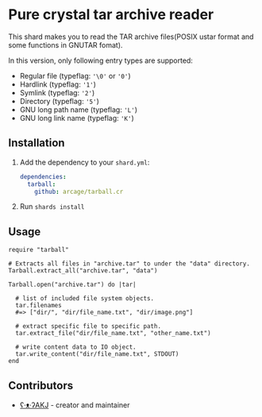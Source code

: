 # Pure crystal tar archive reader

This shard makes you to read the TAR archive files(POSIX ustar format and some functions in GNUTAR fomat).

In this version, only following entry types are supported:

- Regular file (typeflag: `'\0'` or `'0'`)
- Hardlink (typeflag: `'1'`)
- Symlink (typeflag: `'2'`)
- Directory (typeflag: `'5'`)
- GNU long path name (typeflag: `'L'`)
- GNU long link name (typeflag: `'K'`)

## Installation

1. Add the dependency to your `shard.yml`:

   ```yaml
   dependencies:
     tarball:
       github: arcage/tarball.cr
   ```

2. Run `shards install`

## Usage

```crystal
require "tarball"

# Extracts all files in "archive.tar" to under the "data" directory.
Tarball.extract_all("archive.tar", "data")

Tarball.open("archive.tar") do |tar|

  # list of included file system objects.
  tar.filenames
  #=> ["dir/", "dir/file_name.txt", "dir/image.png"]

  # extract specific file to specific path.
  tar.extract_file("dir/file_name.txt", "other_name.txt")

  # write content data to IO object.
  tar.write_content("dir/file_name.txt", STDOUT)
end
```

## Contributors

- [ʕ·ᴥ·ʔAKJ](https://github.com/arcage) - creator and maintainer
